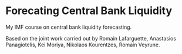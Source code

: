 # Forecating Central Bank Liquidity

My IMF course on central bank liquidity forecasting.

Based on the joint work carried out by Romain Lafarguette, Anastasios Panagiotelis, Kei Moriya, Nikolaos Kourentzes, Romain Veyrune. 






